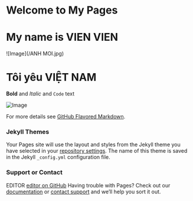# Welcome to My Pages
# My name is VIEN VIEN

![Image](/ANH MOI.jpg)
# Tôi yêu VIỆT NAM








**Bold** and _Italic_ and `Code` text

![Image](https://hinhanhdephd.com/wp-content/uploads/2015/12/hinh-anh-dep-girl-xinh-hinh-nen-dep-gai-xinh.jpg)


For more details see [GitHub Flavored Markdown](https://guides.github.com/features/mastering-markdown/).

### Jekyll Themes

Your Pages site will use the layout and styles from the Jekyll theme you have selected in your [repository settings](https://github.com/99vienvien99/loveyou.github.io/settings). The name of this theme is saved in the Jekyll `_config.yml` configuration file.

### Support or Contact
EDITOR [editor on GitHub](https://github.com/99vienvien99/loveyou.github.io/edit/master/README.md) 
Having trouble with Pages? Check out our [documentation](https://help.github.com/categories/github-pages-basics/) or [contact support](https://github.com/contact) and we’ll help you sort it out.

